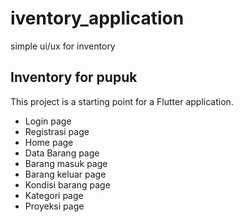 # iventory_application

simple ui/ux for inventory

## Inventory for pupuk

This project is a starting point for a Flutter application.

- Login page
- Registrasi page
- Home page
- Data Barang page
- Barang masuk page
- Barang keluar page
- Kondisi barang page
- Kategori page
- Proyeksi page 